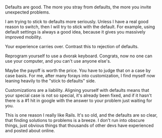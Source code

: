 ---
---

Defaults are good. The more you stray from defaults, the more you invite 
unexpected problems. 

I am trying to stick to defaults more seriously. Unless I have a real good 
reason to switch, then I will try to stick with the default. For example, using 
default settings is always a good idea, because it gives you massively improved 
mobility.

Your experience carries over. Contrast this to rejection of defaults.

Reprogram yourself to use a dvorak keyboard. Congrats, now no one can use your 
computer, and you can't use anyone else's.

Maybe the payoff is worth the price. You have to judge that on a case by case 
basis. For me, after many forays into customization, I find myself now leaning 
heavily to the "stick to defaults" side. 

Customizations are a liability. Aligning yourself with defaults means that your 
special case is not so special, it's already been fixed, and if it hasn't there 
is a #1 hit in google with the answer to your problem just waiting for you.

This is one reason I really like Rails. It's so old, and the defaults are so 
clear, that finding solutions to problems is a breeze. I don't run into obscure 
things, just obvious things that thousands of other devs have experienced and 
posted about online.
